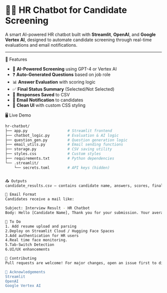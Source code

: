 # 🧑‍💼 HR Chatbot for Candidate Screening

A smart AI-powered HR chatbot built with **Streamlit**, **OpenAI**, and **Google Vertex AI**, designed to automate candidate screening through real-time evaluations and email notifications.

---

🚀 Features

- 🧠 **AI-Powered Screening** using GPT-4 or Vertex AI
- ❓ **Auto-Generated Questions** based on job role
- 📊 **Answer Evaluation** with scoring logic
- ✅ **Final Status Summary** (Selected/Not Selected)
- 📁 **Responses Saved** to CSV
- 📧 **Email Notification** to candidates
- 🎨 **Clean UI** with custom CSS styling

 🖥️ Live Demo

```bash
hr-chatbot/
├── app.py                  # Streamlit frontend
├── chatbot_logic.py        # Evaluation & AI logic
├── question_gen.py         # Question generation logic
├── email_utils.py          # Email sending functions
├── storage.py              # CSV saving utility
├── styles.css              # Custom styles
├── requirements.txt        # Python dependencies
└── .streamlit/
    └── secrets.toml        # API keys (hidden)


📤 Outputs
candidate_results.csv – contains candidate name, answers, scores, final status, and timestamp.

📧 Email Format
Candidates receive a mail like:

Subject: Interview Result - HR Chatbot
Body: Hello [Candidate Name], Thank you for your submission. Your average score was [x]. You have been [Selected/Not Selected].

📌 To Do
1. Add resume upload and parsing
2.Deploy on Streamlit Cloud / Hugging Face Spaces
3.Add authentication for HR users
4.Real time face monitoring.
5.Tab-Switch Detection
6.UI/UX enhancements

🤝 Contributing
Pull requests are welcome! For major changes, open an issue first to discuss what you'd like to change.

🙌 Acknowledgements
Streamlit
OpenAI
Google Vertex AI
